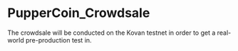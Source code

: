 # PupperCoin_Crowdsale

The crowdsale will be conducted on the Kovan testnet in order to get a real-world pre-production test in. 
